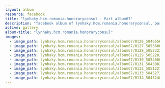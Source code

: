 ```yaml
---
layout: album
resource: facebook
title: "lynhaky.hcm.romania.honoraryconsul - Part album67"
description: "facebook album of lynhaky.hcm.romania.honoraryconsul, part album67."
active: gallery
album-title: "lynhaky.hcm.romania.honoraryconsul"
images:
  - image_path: lynhaky.hcm.romania.honoraryconsul/album67/0126_504655688_1249519899865301_1429853837170931232_n.jpg
  - image_path: lynhaky.hcm.romania.honoraryconsul/album67/0127_505360610_1249519879865303_2303864184672636064_n.jpg
  - image_path: lynhaky.hcm.romania.honoraryconsul/album67/0128_505232353_1249519856531972_1514290183911113302_n.jpg
  - image_path: lynhaky.hcm.romania.honoraryconsul/album67/0129_505228286_1249519826531975_938172818186542483_n.jpg
  - image_path: lynhaky.hcm.romania.honoraryconsul/album67/0130_505400006_1249519789865312_7661588638397444975_n.jpg
  - image_path: lynhaky.hcm.romania.honoraryconsul/album67/0131_504308388_1249519749865316_1163431828739184164_n.jpg
  - image_path: lynhaky.hcm.romania.honoraryconsul/album67/0132_505122798_1249519709865320_239859265136182957_n.jpg
  - image_path: lynhaky.hcm.romania.honoraryconsul/album67/0133_504527239_1249519653198659_6312673832407093736_n.jpg
  - image_path: lynhaky.hcm.romania.honoraryconsul/album67/0134_504324816_1249519633198661_5124907005899845727_n.jpg
---
```

